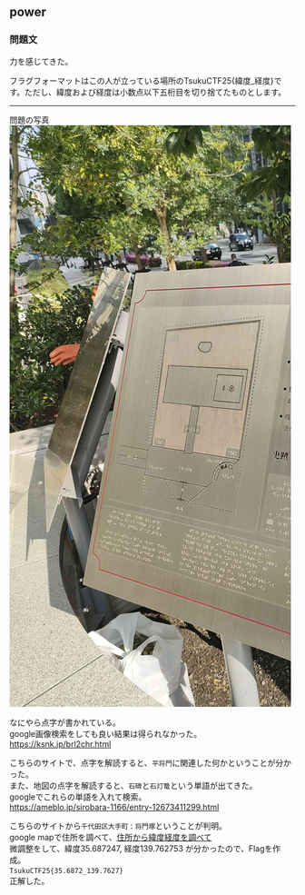 ## power
### 問題文
力を感じてきた。

フラグフォーマットはこの人が立っている場所のTsukuCTF25{緯度_経度}です。ただし、緯度および経度は小数点以下五桁目を切り捨てたものとします。

---

問題の写真
![](./power.jpg)

なにやら点字が書かれている。  
google画像検索をしても良い結果は得られなかった。  
https://ksnk.jp/brl2chr.html  

こちらのサイトで、点字を解読すると、`平将門`に関連した何かということが分かった。  
また、地図の点字を解読すると、`石碑`と`石灯篭`という単語が出てきた。  
googleでこれらの単語を入れて検索。  
https://ameblo.jp/sirobara-1166/entry-12673411299.html  

こちらのサイトから`千代田区大手町：将門塚`ということが判明。  
google mapで住所を調べて、[住所から緯度経度を調べて](https://www.geocoding.jp/)  
微調整をして、緯度35.687247, 経度139.762753 が分かったので、Flagを作成。  
`TsukuCTF25{35.6872_139.7627}`  
正解した。

